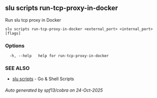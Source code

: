 ## slu scripts run-tcp-proxy-in-docker

Run slu tcp proxy in Docker

```
slu scripts run-tcp-proxy-in-docker <external_port> <internal_port> [flags]
```

### Options

```
  -h, --help   help for run-tcp-proxy-in-docker
```

### SEE ALSO

* [slu scripts](slu_scripts.md)	 - Go & Shell Scripts

###### Auto generated by spf13/cobra on 24-Oct-2025
